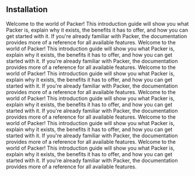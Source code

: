 <section>
	<h2>Installation</h2>
	<p>Welcome to the world of Packer! This introduction guide will show you what Packer is, explain why it exists, the benefits it has to offer, and how you can get started with it. If you're already familiar with Packer, the documentation provides more of a reference for all available features. Welcome to the world of Packer! This introduction guide will show you what Packer is, explain why it exists, the benefits it has to offer, and how you can get started with it. If you're already familiar with Packer, the documentation provides more of a reference for all available features. Welcome to the world of Packer! This introduction guide will show you what Packer is, explain why it exists, the benefits it has to offer, and how you can get started with it. If you're already familiar with Packer, the documentation provides more of a reference for all available features. Welcome to the world of Packer! This introduction guide will show you what Packer is, explain why it exists, the benefits it has to offer, and how you can get started with it. If you're already familiar with Packer, the documentation provides more of a reference for all available features. Welcome to the world of Packer! This introduction guide will show you what Packer is, explain why it exists, the benefits it has to offer, and how you can get started with it. If you're already familiar with Packer, the documentation provides more of a reference for all available features. Welcome to the world of Packer! This introduction guide will show you what Packer is, explain why it exists, the benefits it has to offer, and how you can get started with it. If you're already familiar with Packer, the documentation provides more of a reference for all available features.</p>
</section>